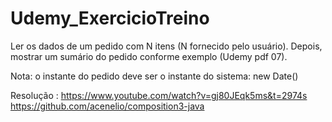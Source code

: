 # Udemy_ExercicioTreino

Ler os dados de um pedido com N itens (N fornecido pelo usuário). Depois, mostrar um sumário do pedido conforme exemplo (Udemy pdf 07).

Nota: o instante do pedido deve ser o instante do sistema: new Date()

Resolução : https://www.youtube.com/watch?v=gj80JEqk5ms&t=2974s
https://github.com/acenelio/composition3-java

